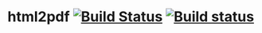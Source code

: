 # html2pdf [![Build Status](https://travis-ci.org/Frederick-S/html2pdf.svg?branch=master)](https://travis-ci.org/Frederick-S/html2pdf) [![Build status](https://ci.appveyor.com/api/projects/status/91sq693rev5u7cn5/branch/master?svg=true)](https://ci.appveyor.com/project/Frederick-S/html2pdf/branch/master)
